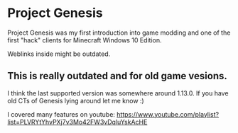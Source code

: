 # Project Genesis

Project Genesis was my first introduction into game modding and one of the first "hack" clients for Minecraft Windows 10 Edition.

Weblinks inside might be outdated. 

## This is really outdated and for old game vesions. 

I think the last supported version was somewhere around 1.13.0. If you have old CTs of Genesis lying around let me know :)

I covered many features on youtube: https://www.youtube.com/playlist?list=PLVRYtYhvPXj7v3Mo42FW3vDqluYskAcHE
